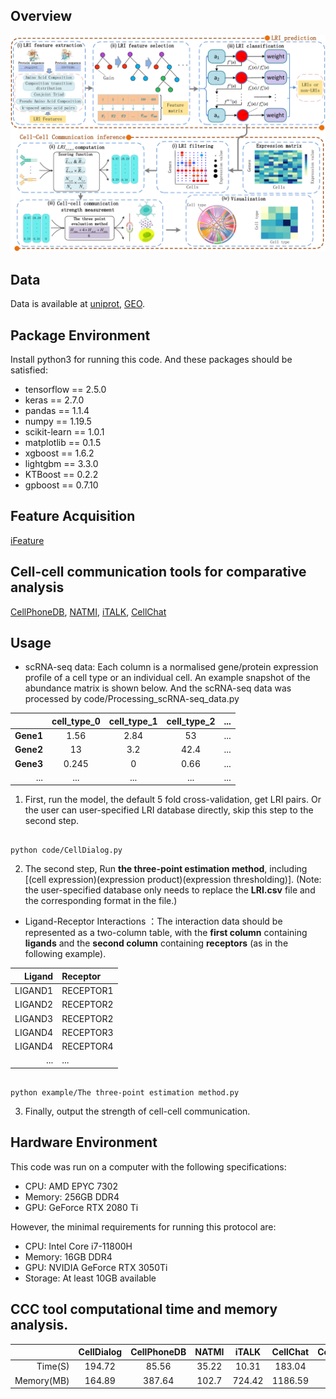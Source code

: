 ## Overview
<div style="text-align: center;">
  <img src="overview_CellDialog.png" alt="Alt Text">
</div>

## Data
Data is available at [uniprot](https://www.uniprot.org/), [GEO](https://www.ncbi.nlm.nih.gov/geo/).

## Package Environment
Install python3 for running this code. And these packages should be satisfied:
* tensorflow == 2.5.0
* keras == 2.7.0
* pandas == 1.1.4
* numpy == 1.19.5
* scikit-learn == 1.0.1
* matplotlib == 0.1.5
* xgboost == 1.6.2
* lightgbm == 3.3.0
* KTBoost == 0.2.2
* gpboost == 0.7.10


## Feature Acquisition
[iFeature](https://github.com/Superzchen/iFeature)

## Cell-cell communication tools for comparative analysis
[CellPhoneDB](https://github.com/Teichlab/cellphonedb),
[NATMI](https://github.com/asrhou/NATMI),
[iTALK](https://github.com/Coolgenome/iTALK),
[CellChat](https://github.com/sqjin/CellChat)
## Usage
* scRNA-seq data: Each column is a normalised gene/protein expression profile of a cell type or an individual cell. An example snapshot of the abundance matrix is shown below. And the scRNA-seq data was processed by  code/Processing_scRNA-seq_data.py

||cell_type_0|cell_type_1|cell_type_2|...|
|-:|:-:|:-:|:-:|:-|
|**Gene1**|1.56|2.84|53|...|
|**Gene2**|13|3.2|42.4|...|
|**Gene3**|0.245|0|0.66|...|
|...|...|...|...|...|

1. First, run the model, the default 5 fold cross-validation, get LRI pairs. Or the user can user-specified LRI database directly, skip this step to the second step.
```

python code/CellDialog.py

```
2. The second step, Run **the three-point estimation method**, including [(cell expression)(expression product)(expression thresholding)]. (Note: the user-specified database only needs to replace the **LRI.csv** file and the corresponding format in the file.)
- Ligand-Receptor Interactions ：The interaction data should be represented as a two-column table, with the **first column** containing **ligands** and the **second column** containing **receptors** (as in the following example). 

|Ligand|Receptor|
|-:|:-|
|LIGAND1|RECEPTOR1|
|LIGAND2|RECEPTOR2|
|LIGAND3|RECEPTOR2|
|LIGAND4|RECEPTOR3|
|LIGAND4|RECEPTOR4|
|...|...|...|

```

python example/The three-point estimation method.py

```
3. Finally, output the strength of cell-cell communication.

## Hardware Environment
This code was run on a computer with the following specifications:
* CPU: AMD EPYC 7302
* Memory: 256GB DDR4
* GPU: GeForce RTX 2080 Ti

However, the minimal requirements for running this protocol are:
* CPU: Intel Core i7-11800H
* Memory: 16GB DDR4
* GPU: NVIDIA GeForce RTX 3050Ti
* Storage: At least 10GB available

## CCC tool computational time and memory analysis.


||CellDialog|CellPhoneDB|NATMI|iTALK|CellChat|CellComNet|CellEnBoost|
|-:|:-:|:-:|:-:|:-:|:-:|:-:|:-|
|Time(S)|194.72|85.56|35.22|10.31|183.04|1366.07|4104.3|
|Memory(MB)|164.89|387.64|102.7|724.42|1186.59|166.65|186.82|

